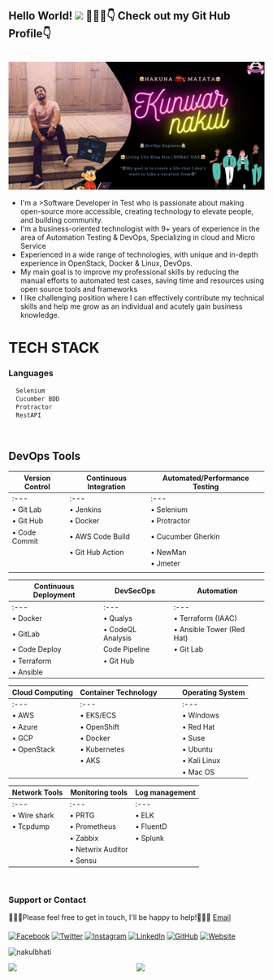 ## Hello World! <img src="https://raw.githubusercontent.com/nakulbhati/nakulbhati/master/contain/Hi.gif" width="30px"> 💁🏻‍♂️👇 Check out my Git Hub Profile👇</h2>
<br/>
<img src="https://raw.githubusercontent.com/suriyahh2006/Surya-Savanth/master/contain/nakulbhati.png"></h2>
<br/>

- I'm a >Software Developer in Test who is passionate about making open-source more accessible, creating technology to elevate people, and building community. 
- I'm a business-oriented technologist with 9+ years of experience in the area of Automation Testing & DevOps, Specializing in cloud and Micro Service
- Experienced in a wide range of technologies, with unique and in-depth experience in OpenStack, Docker & Linux, DevOps.
- My main goal is to improve my professional skills by reducing the manual efforts to automated test cases, saving time and resources using open source tools and frameworks
- I like challenging position where I can effectively contribute my technical skills and help me grow as an individual and acutely gain business knowledge.



# TECH STACK
  ### Languages
  
      Selenium
      Cucumber BDD
      Protractor
      RestAPI
      
<br/>

 ## DevOps Tools
             
| Version Control                | Continuous Integration               | Automated/Performance Testing              |
|--------------------------------|--------------------------------------|--------------------------------------------|
| :---                           | :---                                 | :---                                       |
| • Git Lab                      | • Jenkins                            | • Selenium                                 |
| • Git Hub                      | • Docker                             | • Protractor                               |
| • Code Commit                  | • AWS Code Build                     | • Cucumber Gherkin                         |
|                                | • Git Hub Action                     | • NewMan                                   |
|                                |                                      | • Jmeter                                   |
|                                |                                      |                                            | 
       
     
| Continuous Deployment          | DevSecOps                            | Automation                                 |
|--------------------------------|--------------------------------------|--------------------------------------------|
| :---                           | :---                                 | :---                                       |
| • Docker                       | • Qualys                             | • Terraform (IAAC)                         |
| • GitLab                       | • CodeQL Analysis                    | • Ansible Tower (Red Hat)                  |
| • Code Deploy | Code Pipeline  | • Git Lab                            |                                            |
| • Terraform                    | • Git Hub                            |                                            |
| • Ansible                      |                                      |                                            |
      
      
| Cloud Computing                | Container Technology &emsp; &emsp;   | Operating System                           |
|--------------------------------|--------------------------------------|--------------------------------------------|
| :---                           | :---                                 | :---                                       |
| • AWS                          | • EKS/ECS                            | • Windows                                  |
| • Azure                        | • OpenShift                          | • Red Hat                                  |
| • GCP                          | • Docker                             | • Suse                                     |
| • OpenStack                    | • Kubernetes                         | • Ubuntu                                   |
|                                |  • AKS                               | • Kali Linux                               |
|                                |                                      | • Mac OS                                   |
                                                                                                                      
                                                                                                                      
                                                                                                                      
                                                          
| Network Tools                  | Monitoring tools                     | Log management                             | 
|--------------------------------|--------------------------------------|--------------------------------------------|
|:---                            |:---                                  |:---                                        |
| • Wire shark                   | • PRTG                               | • ELK                                      |
| • Tcpdump                      | • Prometheus                         | • FluentD                                  |
|                                | • Zabbix                             | • Splunk                                   |
|                                | • Netwrix Auditor                    |                                            |
|                                | • Sensu                              |                                            |  
      
    

<br/>

### Support or Contact

👨🏻‍💻Please feel free to get in touch, I'll be happy to help!💁🏻‍♂️ [Email](surya.savanth@yahoo.in)

####

<a href="https://github.com/suriyahh2006" target="_blank"><img src="https://raw.githubusercontent.com/nakulbhati/nakulbhati/master/contain/fb.png" alt="Facebook" width="30"></a>
<a href="https://twitter.com/local__tourist" target="_blank"><img src="https://raw.githubusercontent.com/nakulbhati/nakulbhati/master/contain/tw.png" alt="Twitter" width="30"></a>
<a href="https://www.instagram.com/local__tourist/" target="_blank"><img src="https://raw.githubusercontent.com/nakulbhati/nakulbhati/master/contain/ig.png" alt="Instagram" width="30"></a>
<a href="https://www.linkedin.com/in/kunwar-nakul-singh-bhati/" target="_blank"><img src="https://raw.githubusercontent.com/nakulbhati/nakulbhati/master/contain/in.png" alt="LinkedIn" width="30"></a>
<a href="https://github.com/nakulbhati" target="_blank"><img src="https://raw.githubusercontent.com/nakulbhati/nakulbhati/master/contain/git.png" alt="GitHub" width="30"></a>
<a href="https://github.com/nakulbhati" target="_blank"><img src="https://raw.githubusercontent.com/nakulbhati/nakulbhati/master/contain/www.png" alt="Website" width="30"></a>

<p align="left"> <img src="https://komarev.com/ghpvc/?username=nakulbhati&color=brightgreen" alt="nakulbhati" /> </p>
<p align="left"><img width="50%" src="https://github-readme-stats.vercel.app/api?username=nakulbhati&show_icons=true&theme=monokai&count_private=true" <p align="right"><img src="https://github-readme-stats.vercel.app/api/top-langs/?username=nakulbhati&theme=merko&layout=compact&hide_langs_below=1" /></p>
